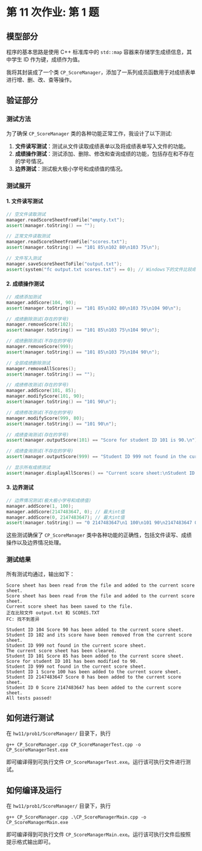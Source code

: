 # 第 11 次作业: 第 1 题

## 模型部分

程序的基本思路是使用 C++ 标准库中的 `std::map` 容器来存储学生成绩信息，其中学生 ID 作为键，成绩作为值。

我将其封装成了一个类 `CP_ScoreManager`，添加了一系列成员函数用于对成绩表单进行增、删、改、查等操作。

## 验证部分

### 测试方法

为了确保 `CP_ScoreManager` 类的各种功能正常工作，我设计了以下测试:

1. **文件读写测试**：测试从文件读取成绩表单以及将成绩表单写入文件的功能。
2. **成绩操作测试**：测试添加、删除、修改和查询成绩的功能，包括存在和不存在的学号情况。
3. **边界测试**：测试极大极小学号和成绩值的情况。

### 测试展开

#### 1. 文件读写测试

```cpp
// 空文件读取测试
manager.readScoreSheetFromFile("empty.txt");
assert(manager.toString() == "");

// 正常文件读取测试
manager.readScoreSheetFromFile("scores.txt");
assert(manager.toString() == "101 85\n102 80\n103 75\n");

// 文件写入测试
manager.saveScoreSheetToFile("output.txt");
assert(system("fc output.txt scores.txt") == 0); // Windows下的文件比较命令
```

#### 2. 成绩操作测试

```cpp
// 成绩添加测试
manager.addScore(104, 90);
assert(manager.toString() == "101 85\n102 80\n103 75\n104 90\n");

// 成绩删除测试(存在的学号)
manager.removeScore(102);
assert(manager.toString() == "101 85\n103 75\n104 90\n");

// 成绩删除测试(不存在的学号)
manager.removeScore(999);
assert(manager.toString() == "101 85\n103 75\n104 90\n");

// 全部成绩删除测试
manager.removeAllScores();
assert(manager.toString() == "");

// 成绩修改测试(存在的学号)
manager.addScore(101, 85);
manager.modifyScore(101, 90);
assert(manager.toString() == "101 90\n");

// 成绩修改测试(不存在的学号)
manager.modifyScore(999, 80);
assert(manager.toString() == "101 90\n");

// 成绩查询测试(存在的学号)
assert(manager.outputScore(101) == "Score for student ID 101 is 90.\n");

// 成绩查询测试(不存在的学号)
assert(manager.outputScore(999) == "Student ID 999 not found in the current score sheet.\n");

// 显示所有成绩测试
assert(manager.displayAllScores() == "Current score sheet:\nStudent ID:\t101\tScore:\t90\n");
```

#### 3. 边界测试

```cpp
// 边界情况测试(极大极小学号和成绩值)
manager.addScore(1, 100);
manager.addScore(2147483647, 0); // 最大int值
manager.addScore(0, 2147483647); // 最大int值
assert(manager.toString() == "0 2147483647\n1 100\n101 90\n2147483647 0\n");
```

这些测试确保了 `CP_ScoreManager` 类中各种功能的正确性，包括文件读写、成绩操作以及边界情况处理。

### 测试结果

所有测试均通过，输出如下：

```
Score sheet has been read from the file and added to the current score sheet.
Score sheet has been read from the file and added to the current score sheet.
Current score sheet has been saved to the file.
正在比较文件 output.txt 和 SCORES.TXT
FC: 找不到差异

Student ID 104 Score 90 has been added to the current score sheet.
Student ID 102 and its score have been removed from the current score sheet.
Student ID 999 not found in the current score sheet.
The current score sheet has been cleared.
Student ID 101 Score 85 has been added to the current score sheet.
Score for student ID 101 has been modified to 90.
Student ID 999 not found in the current score sheet.
Student ID 1 Score 100 has been added to the current score sheet.
Student ID 2147483647 Score 0 has been added to the current score sheet.
Student ID 0 Score 2147483647 has been added to the current score sheet.
All tests passed!
```

## 如何进行测试

在 `hw11/prob1/ScoreManager/` 目录下，执行

```
g++ CP_ScoreManager.cpp CP_ScoreManagerTest.cpp -o CP_ScoreManagerTest.exe
```

即可编译得到可执行文件 `CP_ScoreManagerTest.exe`。运行该可执行文件进行测试。

## 如何编译及运行

在 `hw11/prob1/ScoreManager/` 目录下，执行

```
g++ CP_ScoreManager.cpp .\CP_ScoreManagerMain.cpp -o CP_ScoreManagerMain.exe
```

即可编译得到可执行文件 `CP_ScoreManagerMain.exe`。运行该可执行文件后按照提示格式输出即可。
